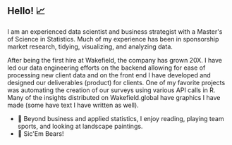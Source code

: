 ## Hello! 📈

I am an experienced data scientist and business strategist with a Master's of Science in Statistics. Much of my experience has been in sponsorship market research, tidying, visualizing, and analyzing data. 

After being the first hire at Wakefield, the company has grown 20X. I have led our data engineering efforts on the backend allowing for ease of processing new client data and on the front end I have developed and designed our deliverables (product)  for clients. One of my favorite projects was automating the creation of our surveys using various API calls in R. Many of the insights distributed on Wakefield.global have graphics I have made (some have text I have written as well). 

- 🔭 Beyond business and applied statistics, I enjoy reading, playing team sports, and looking at landscape paintings.
- 🐻 Sic'Em Bears!
